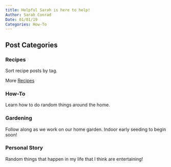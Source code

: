 ```yaml
---
title: Helpful Sarah is here to help!
Author: Sarah Conrad
Date: 01/01/19
Categories: How-To
---
```


## Post Categories

### Recipes

Sort recipe posts by tag.

More [Recipes](https://www.pamperedchef.com/pws/sarahconrad/recipe-landing-page
)

### How-To

Learn how to do random things around the home.

### Gardening

Follow along as we work on our home garden. Indoor early seeding to begin soon! 

### Personal Story

Random things that happen in my life that I think are entertaining!
